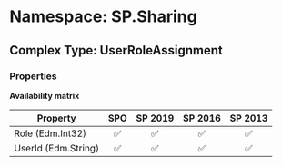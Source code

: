 # Namespace: SP.Sharing

## Complex Type: UserRoleAssignment

### Properties

**Availability matrix**

Property | SPO | SP 2019 | SP 2016 | SP 2013
----------|:---:|:-------:|:-------:|:-------:
Role (Edm.Int32) | ✅ | ✅ | ✅ | ✅
UserId (Edm.String) | ✅ | ✅ | ✅ | ✅